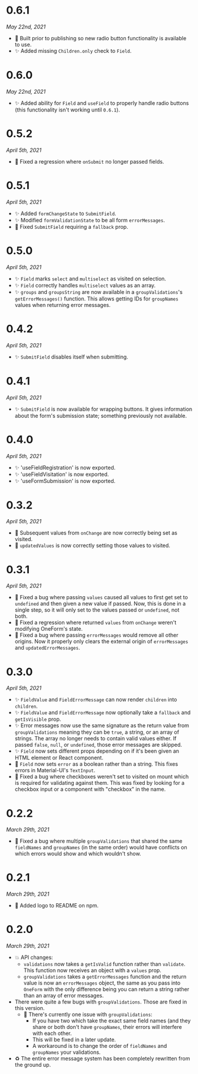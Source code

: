 # 0.6.1
_May 22nd, 2021_

- 🐛 Built prior to publishing so new radio button functionality is available to use.
- ✨ Added missing `Children.only` check to `Field`.

# 0.6.0
_May 22nd, 2021_

- ✨ Added ability for `Field` and `useField` to properly handle radio buttons (this functionality isn't working until `0.6.1`).

# 0.5.2
_April 5th, 2021_

- 🐛 Fixed a regression where `onSubmit` no longer passed fields.

# 0.5.1
_April 5th, 2021_

- ✨ Added `formChangeState` to `SubmitField`.
- ✨ Modified `formValidationState` to be all form `errorMessages`.
- 🐛 Fixed `SubmitField` requiring a `fallback` prop.

# 0.5.0
_April 5th, 2021_

- ✨ `Field` marks `select` and `multiselect` as visited on selection.
- ✨ `Field` correctly handles `multiselect` values as an array.
- ✨ `groups` and `groupsString` are now available in a `groupValidations`'s `getErrorMessages()` function. This allows getting IDs for `groupNames` values when returning error messages.

# 0.4.2
_April 5th, 2021_

- ✨ `SubmitField` disables itself when submitting.

# 0.4.1
_April 5th, 2021_

- ✨ `SubmitField` is now available for wrapping buttons. It gives information about the form's submission state; something previously not available.

# 0.4.0
_April 5th, 2021_

- ✨ 'useFieldRegistration' is now exported.
- ✨ 'useFieldVisitation' is now exported.
- ✨ 'useFormSubmission' is now exported.

# 0.3.2
_April 5th, 2021_

- 🐛 Subsequent values from `onChange` are now correctly being set as visited.
- 🐛 `updatedValues` is now correctly setting those values to visited.

# 0.3.1
_April 5th, 2021_

- 🐛 Fixed a bug where passing `values` caused all values to first get set to `undefined` and then given a new value if passed. Now, this is done in a single step, so it will only set to the values passed or `undefined`, not both.
- 🐛 Fixed a regression where returned `values` from `onChange` weren't modifying OneForm's state.
- 🐛 Fixed a bug where passing `errorMessages` would remove all other origins. Now it properly only clears the external origin of `errorMessages` and `updatedErrorMessages`.

# 0.3.0
_April 5th, 2021_

- ✨ `FieldValue` and `FieldErrorMessage` can now render `children` into `children`.
- ✨ `FieldValue` and `FieldErrorMessage` now optionally take a `fallback` and `getIsVisible` prop.
- ✨ Error messages now use the same signature as the return value from `groupValidations` meaning they can be `true`, a string, or an array of strings. The array no longer needs to contain valid values either. If passed `false`, `null`, or `undefined`, those error messages are skipped.
- ✨ `Field` now sets different props depending on if it's been given an HTML element or React component.
- 🐛 `Field` now sets `error` as a boolean rather than a string. This fixes errors in Material-UI's `TextInput`.
- 🐛 Fixed a bug where checkboxes weren't set to visited on mount which is required for validating against them. This was fixed by looking for a checkbox input or a component with "checkbox" in the name.

# 0.2.2
_March 29th, 2021_

- 🐛 Fixed a bug where multiple `groupValidations` that shared the same `fieldNames` and `groupNames` (in the same order) would have conflicts on which errors would show and which wouldn't show.

# 0.2.1
_March 29th, 2021_

- 📝 Added logo to README on npm.

# 0.2.0
_March 29th, 2021_

- 💥 API changes:
	+ `validations` now takes a `getIsValid` function rather than `validate`. This function now receives an object with a `values` prop.
	+ `groupValidations` takes a `getErrorMessages` function and the return value is now an `errorMessages` object, the same as you pass into `OneForm` with the only difference being you can return a string rather than an array of error messages.
- There were quite a few bugs with `groupValidations`. Those are fixed in this version.
	+ 🐛 There's currently one issue with `groupValidations`:
		* If you have two which take the exact same field names (and they share or both don't have `groupNames`, their errors will interfere with each other.
		* This will be fixed in a later update.
		* A workaround is to change the order of `fieldNames` and `groupNames` your validations.
- ♻️ The entire error message system has been completely rewritten from the ground up.
